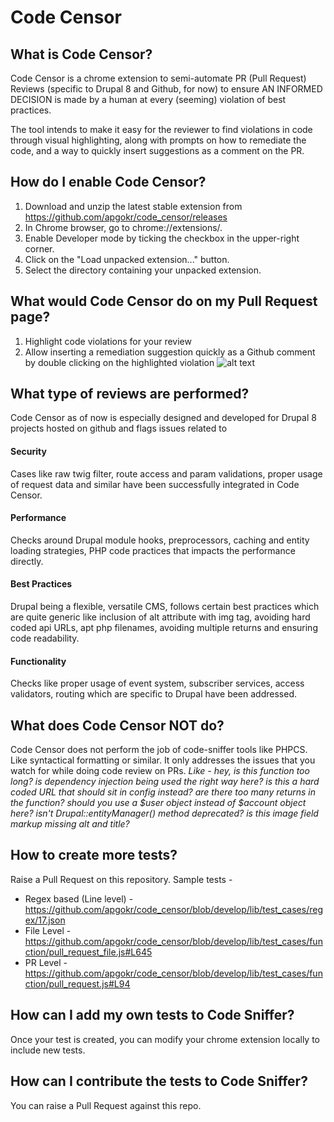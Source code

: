 # Code Censor

## What is Code Censor?
Code Censor is a chrome extension to semi-automate PR (Pull Request) Reviews (specific to Drupal 8 and Github, for now) to ensure AN INFORMED DECISION is made by a human at every (seeming) violation of best practices.

The tool intends to make it easy for the reviewer to find violations in code through visual highlighting, along with prompts on how to remediate the code, and a way to quickly insert suggestions as a comment on the PR. 

## How do I enable Code Censor?
1. Download and unzip the latest stable extension from https://github.com/apgokr/code_censor/releases
2. In Chrome browser, go to chrome://extensions/.
3. Enable Developer mode by ticking the checkbox in the upper-right corner.
4. Click on the "Load unpacked extension..." button.
5. Select the directory containing your unpacked extension.

## What would Code Censor do on my Pull Request page?
1. Highlight code violations for your review
2. Allow inserting a remediation suggestion quickly as a Github comment by double clicking on the highlighted violation
![alt text](https://github.com/apgokr/code_censor/raw/develop/code-censor.gif "Demo")

## What type of reviews are performed?
Code Censor as of now is especially designed and developed for Drupal 8 projects hosted on github and flags issues related to 
#### Security
Cases like raw twig filter, route access and param validations, proper usage of request data and similar have been successfully integrated in Code Censor.
#### Performance
Checks around Drupal module hooks, preprocessors, caching and entity loading strategies, PHP code practices that impacts the performance directly.
#### Best Practices
Drupal being a flexible, versatile CMS, follows certain best practices which are quite generic like inclusion of alt attribute with img tag, avoiding hard coded api URLs, apt php filenames, avoiding multiple returns and ensuring code readability.
#### Functionality
Checks like proper usage of event system, subscriber services, access validators, routing which are specific to Drupal have been addressed.


## What does Code Censor NOT do?
Code Censor does not perform the job of code-sniffer tools like PHPCS. Like syntactical formatting or similar. 
It only addresses the issues that you watch for while doing code review on PRs. 
*Like - hey, is this function too long? is dependency injection being used the right way here? is this a hard coded URL that should sit in config instead? are there too many returns in the function? should you use a $user object instead of $account object here? isn't Drupal::entityManager() method deprecated? is this image field markup missing alt and title?*


## How to create more tests?
Raise a Pull Request on this repository. 
Sample tests - 
- Regex based (Line level) - https://github.com/apgokr/code_censor/blob/develop/lib/test_cases/regex/17.json
- File Level - https://github.com/apgokr/code_censor/blob/develop/lib/test_cases/function/pull_request_file.js#L645
- PR Level - https://github.com/apgokr/code_censor/blob/develop/lib/test_cases/function/pull_request.js#L94

## How can I add my own tests to Code Sniffer?
Once your test is created, you can modify your chrome extension locally to include new tests. 

## How can I contribute the tests to Code Sniffer?
You can raise a Pull Request against this repo. 
